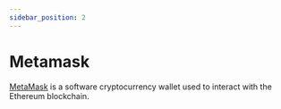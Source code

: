 ```yaml
---
sidebar_position: 2
---
```


# Metamask

[MetaMask](https://metamask.io) is a software cryptocurrency wallet used to interact with the Ethereum blockchain.
